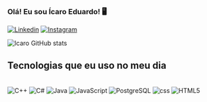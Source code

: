 ### Olá! Eu sou Ícaro Eduardo! 🖥️


[![Linkedin](https://img.shields.io/badge/LinkedIn-0077B5?style=for-the-badge&logo=linkedin&logoColor=white)](https://www.linkedin.com/in/%C3%ADcaro-eduardo-rodrigues-moreira-9b853a239/)
[![Instagram](https://img.shields.io/badge/Instagram-E4405F?style=for-the-badge&logo=instagram&logoColor=white)](https://www.instagram.com/_icaromr/)

![Icaro GitHub stats](https://github-readme-stats-sigma-five.vercel.app/api?username=icaromr7&show_icons=true&theme=radical)

## Tecnologias que eu uso no meu dia

<div style= "display: inline_block"><br/>
    <img align="center" alt="C++" src="https://img.shields.io/badge/C%2B%2B-00599C?style=for-the-badge&logo=c%2B%2B&logoColor=white" />
    <img align="center" alt="C#" src="https://custom-icon-badges.demolab.com/badge/C%23-%23239120.svg?logo=cshrp&logoColor=white" />
    <img align="center" alt="Java" src="https://img.shields.io/badge/Java-ED8B00?style=for-the-badge&logo=openjdk&logoColor=white" />
    <img align="center" alt="JavaScript" src="https://img.shields.io/badge/JavaScript-323330?style=for-the-badge&logo=javascript&logoColor=F7DF1E" />
    <img align="center" alt="PostgreSQL" src="https://img.shields.io/badge/PostgreSQL-316192?style=for-the-badge&logo=postgresql&logoColor=white" />
    <img align="center" alt="css" src="https://img.shields.io/badge/CSS3-1572B6?style=for-the-badge&logo=css3&logoColor=white" />
    <img align="center" alt="HTML5" src="https://img.shields.io/badge/HTML5-E34F26?style=for-the-badge&logo=html5&logoColor=white" />

</div><br/>

